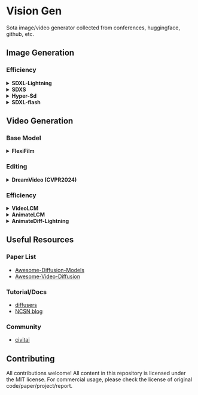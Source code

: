 # Vision Gen

Sota image/video generator collected from conferences, huggingface, github, etc.

## Image Generation

### Efficiency

<details>
  <summary><b>SDXL-Lightning</b></summary>

- [paper/report](https://arxiv.org/abs/2402.13929)
- [model](https://huggingface.co/ByteDance/SDXL-Lightning)
- [demo](https://huggingface.co/spaces/ByteDance/SDXL-Lightning)

</details>

<details>
  <summary><b>SDXS</b></summary>

- [project](https://idkiro.github.io/sdxs)
- [paper](https://arxiv.org/abs/2403.16627)
- [code](https://github.com/IDKiro/sdxs)
- [demo](https://huggingface.co/spaces/IDKiro/SDXS-512-DreamShaper)

</details>

<details>
  <summary><b>Hyper-Sd</b></summary>

- [project](https://hyper-sd.github.io/)
- [paper/report](https://arxiv.org/abs/2404.13686)
- [model](https://huggingface.co/ByteDance/Hyper-SD)
- [demo(t2i)](https://huggingface.co/spaces/ByteDance/Hyper-SDXL-1Step-T2I)
- [demo(scribble)](https://huggingface.co/spaces/ByteDance/Hyper-SD15-Scribble)

</details>

<details>
  <summary><b>SDXL-flash</b></summary>

- [model](https://huggingface.co/sd-community/sdxl-flash)

</details>

## Video Generation
### Base Model

<details>
  <summary><b>FlexiFilm</b></summary>

- [project](https://y-ichen.github.io/FlexiFilm-Page/)
- [paper](https://arxiv.org/abs/2404.18620)
- [code(TBD)](https://github.com/Y-ichen/FlexiFilm)

</details>

### Editing

<details>
  <summary><b>DreamVideo (CVPR2024)</b></summary>

- [project](https://dreamvideo-t2v.github.io/)
- [paper](http://arxiv.org/abs/2312.04433)
- [code](https://github.com/ali-vilab/VGen)
- [model](https://modelscope.cn/models/iic/dreamvideo-t2v/summary)

</details>

### Efficiency

<details>
  <summary><b>VideoLCM</b></summary>

- [project](https://tf-t2v.github.io/)
- [paper](https://arxiv.org/abs/2312.09109)

</details>

<details>
  <summary><b>AnimateLCM</b></summary>

- [project](https://animatelcm.github.io/)
- [paper/report](https://arxiv.org/abs/2402.00769)
- [model](https://huggingface.co/wangfuyun/AnimateLCM)
- [code](https://github.com/G-U-N/AnimateLCM)
- [demo](https://huggingface.co/spaces/wangfuyun/AnimateLCM-SVD)

</details>

<details>
  <summary><b>AnimateDiff-Lightning</b></summary>

- [paper/report](https://arxiv.org/abs/2403.12706)
- [model](https://huggingface.co/ByteDance/AnimateDiff-Lightning)
- [demo](https://huggingface.co/spaces/ByteDance/AnimateDiff-Lightning)

</details>



## Useful Resources
### Paper List
- [Awesome-Diffusion-Models](https://github.com/diff-usion/Awesome-Diffusion-Models)
- [Awesome-Video-Diffusion](https://github.com/showlab/Awesome-Video-Diffusion)

### Tutorial/Docs
- [diffusers](https://huggingface.co/docs/diffusers/en/tutorials/tutorial_overview)
- [NCSN blog](https://yang-song.net/blog/2021/score/)

### Community
- [civitai](https://civitai.com/)

## Contributing
All contributions welcome! All content in this repository is licensed under the MIT license. For commercial usage, please check the license of original code/paper/project/report.